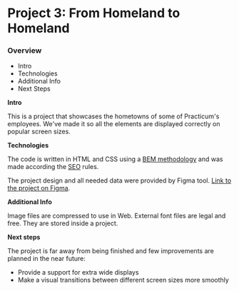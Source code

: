 # Project 3: From Homeland to Homeland

### Overview

- Intro
- Technologies
- Additional Info
- Next Steps

**Intro**

This is a project that showcases the hometowns of some of Practicum's employees. We've made it so all the elements are displayed correctly on popular screen sizes.

**Technologies**

The code is written in HTML and CSS using a [BEM methodology][bemmeth] and was made according the [SEO][seo] rules.

The project design and all needed data were provided by Figma tool. [Link to the project on Figma][figma].

**Additional Info**

Image files are compressed to use in Web.
External font files are legal and free. They are stored inside a project.

**Next steps**

The project is far away from being finished and few improvements are planned in the near future:

- Provide a support for extra wide displays
- Make a visual transitions between different screen sizes more smoothly

[bemmeth]: https://en.bem.info/
[seo]: https://developers.google.com/search/docs/beginner/seo-starter-guide
[figma]: https://www.figma.com/file/1zCYcflj6BJx5VqOvXU9nb/Sprint-3-From-Homeland-to-Homeland-desktop-mobile?node-id=0%3A1
